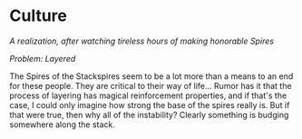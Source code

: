 # Culture

*A realization, after watching tireless hours of making honorable Spires*

*Problem: Layered*

The Spires of the Stackspires seem to be a lot more than a means to an end for these people. They are critical to their way of life... Rumor has it that the process of layering has magical reinforcement properties, and if that's the case, I could only imagine how strong the base of the spires really is. But if that were true, then why all of the instability? Clearly something is budging somewhere along the stack.